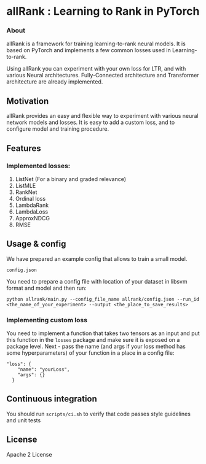 # allRank : Learning to Rank in PyTorch

### About

allRank is a framework for training learning-to-rank neural models. 
It is based on PyTorch and implements a few common losses used in Learning-to-rank.

Using allRank you can experiment with your own loss for LTR, and with various Neural architectures. 
Fully-Connected architecture and Transformer architecture are already implemented.

## Motivation

allRank provides an easy and flexible way to experiment with various neural network models and losses.
It is easy to add a custom loss, and to configure model and training procedure.  

## Features

### Implemented losses:
 1. ListNet (For a binary and graded relevance)
 2. ListMLE
 3. RankNet
 4. Ordinal loss
 5. LambdaRank
 6. LambdaLoss
 7. ApproxNDCG
 8. RMSE

## Usage & config

We have prepared an example config that allows to train a small model.

```config.json```

You need to prepare a config file with location of your dataset in libsvm format and model and then run:

```python allrank/main.py --config_file_name allrank/config.json --run_id <the_name_of_your_experiment> --output <the_place_to_save_results>```

### Implementing custom loss

You need to implement a function that takes two tensors as an input and put this function in the `losses` package and make sure it is exposed on a package level.
Next - pass the name (and args if your loss method has some hyperparameters) of your function in a place in a config file:

```
"loss": {
    "name": "yourLoss",
    "args": {}
  }
```

## Continuous integration

You should run `scripts/ci.sh` to verify that code passes style guidelines and unit tests

## License

Apache 2 License
